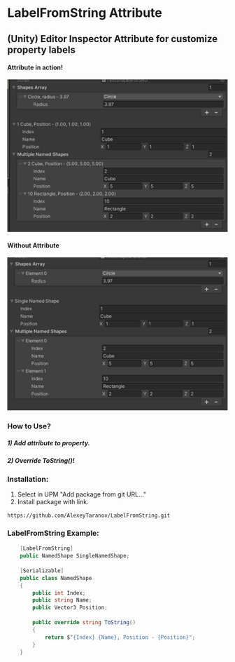 # LabelFromString Attribute

## (Unity) Editor Inspector Attribute for customize property labels

#### Attribute in action!
![](Documentation~/AttributeActive.jpg "Attribute Example")

#### Without Attribute
![](Documentation~/Default.jpg "Default inspector Example")

### How to Use?
##### 1) Add attribute to property.
##### 2) Override ToString()!

### Installation:

1. Select in UPM "Add package from git URL..."
2. Install package with link.

```
https://github.com/AlexeyTaranov/LabelFromString.git
```

### LabelFromString Example:

```csharp
    [LabelFromString]
    public NamedShape SingleNamedShape;

    [Serializable]
    public class NamedShape
    {
        public int Index;
        public string Name;
        public Vector3 Position;

        public override string ToString()
        {
            return $"{Index} {Name}, Position - {Position}";
        }
    }
```
